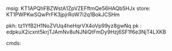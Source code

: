 msig: KT1APQhFBZWstA1ZpVZEFftmQe56HAQb5HJx
store: KT1PWPKwSQwPrFK3jpjrRoW7i2q1BokJCSHm

pkh: tz1YfB2H1NoZVUq4heHqrVX4oVp99yz8gwNq
pk : edpkuX2icxnt5krjTJAmNv8uNJNiQtFmDy9Hzj6SF1f6e3NjT4LXKB

cmds:
